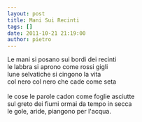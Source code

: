```yaml
---
layout: post
title: Mani Sui Recinti
tags: []
date: 2011-10-21 21:19:00
author: pietro
---
```

Le mani si posano sui bordi dei recinti<br/>le labbra si aprono come rossi gigli<br/>lune selvatiche si cingono la vita<br/>col nero col nero che cade come seta<br/><br/>le cose le parole cadon come foglie asciutte<br/>sul greto dei fiumi ormai da tempo in secca<br/>le gole,&nbsp;aride,&nbsp;piangono per l'acqua.
